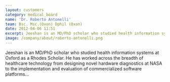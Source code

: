 ```yaml
---
layout: customers
category: medical_board
name: 'Dr. Roberto Antonelli'
team: Bsc. Msc.(Oxon) Dphil (Oxon)
date: 2012-04-06 11:51
excerpt: Jeeshan is an MD/PhD scholar who studied health information systems at Oxford as a Rhodes Scholar. He has worked across the breadth of healthcare technology from designing novel hardware diagnostics at NASA to the implementation and evaluation of commercialized software platforms...
image: /company/about/roberto-antonelli.png
---
```


Jeeshan is an MD/PhD scholar who studied health information systems at Oxford as a Rhodes Scholar. He has worked across the breadth of healthcare technology from designing novel hardware diagnostics at NASA to the implementation and evaluation of commercialized software platforms...

